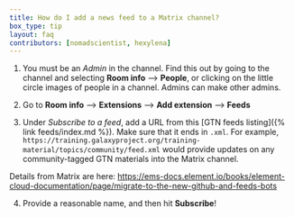 ```yaml
---
title: How do I add a news feed to a Matrix channel?
box_type: tip
layout: faq
contributors: [nomadscientist, hexylena]
---
```


1. You must be an *Admin* in the channel. Find this out by going to the channel and selecting **Room info** --> **People**, or clicking on the little circle images of people in a channel. Admins can make other admins.

2. Go to **Room info** --> **Extensions** --> **Add extension** --> **Feeds**

3. Under *Subscribe to a feed*, add a URL from this [GTN feeds listing]({% link feeds/index.md %}). Make sure that it ends in `.xml`.  For example, `https://training.galaxyproject.org/training-material/topics/community/feed.xml` would provide updates on any community-tagged GTN materials into the Matrix channel.  

Details from Matrix are here: https://ems-docs.element.io/books/element-cloud-documentation/page/migrate-to-the-new-github-and-feeds-bots

4. Provide a reasonable name, and then hit **Subscribe**!
